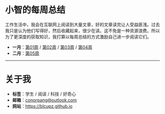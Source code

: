 # 小智的每周总结
工作生活中，我会在互联网上阅读到大量文章，好的文章读完让人受益匪浅。过去我只是认为他们写得好，然后收藏起来，很少在读。这不免是一种资源浪费。所以为了更深度的获取知识，我打算以每周总结的方式激励自己进一步阅读它们。

* **一月**：[第01周]() / [第02周]() / [第03周]() / [第04周](weekly/week_04.md)
* **二月**：[第05周](weekly/week_05.md)

---
# 关于我
* **标签**：学生 / 阅读 / 科技 / 好奇心
* **邮箱**：conorpang@outlook.com
* **网站**：https://blcupz.github.io
